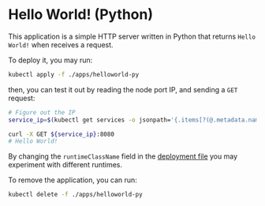 # Hello World! (Python)

This application is a simple HTTP server written in Python that returns
`Hello World!` when receives a request.

To deploy it, you may run:

```bash
kubectl apply -f ./apps/helloworld-py
```

then, you can test it out by reading the node port IP, and sending a `GET`
request:

```bash
# Figure out the IP
service_ip=$(kubectl get services -o jsonpath='{.items[?(@.metadata.name=="coco-helloworld-py-node-port")].spec.clusterIP}')

curl -X GET ${service_ip}:8080
# Hello World!
```

By changing the `runtimeClassName` field in the [deployment file](
../apps/helloworld-py/deployment.yaml) you may experiment with different
runtimes.

To remove the application, you can run:

```bash
kubectl delete -f ./apps/helloworld-py
```

